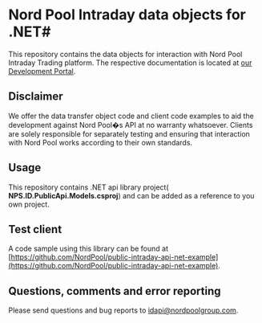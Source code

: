 # Nord Pool Intraday data objects for .NET#

This repository contains the data objects for interaction with Nord Pool Intraday Trading platform. The respective documentation is located at [our Development Portal](https://developers.nordpoolgroup.com/v1.0/docs/id-introduction).

## Disclaimer ##

We offer the data transfer object code and client code examples to aid the development against Nord Pool�s API at no warranty whatsoever. Clients are solely responsible for separately testing and ensuring that interaction with Nord Pool works according to their own standards.

## Usage ##

This repository contains .NET api library project( **NPS.ID.PublicApi.Models.csproj**) and can be added as a reference to you own project. 

## Test client ##

A code sample using this library can be found at [https://github.com/NordPool/public-intraday-api-net-example](https://github.com/NordPool/public-intraday-api-net-example).

## Questions, comments and error reporting ##

Please send questions and bug reports to [idapi@nordpoolgroup.com](mailto:idapi@nordpoolgroup.com).
